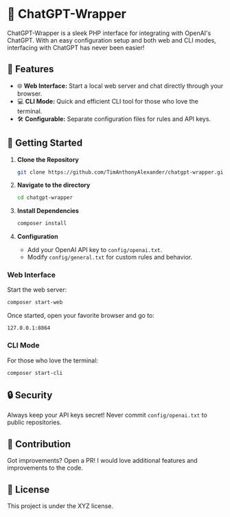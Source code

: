 # 🤖 ChatGPT-Wrapper

ChatGPT-Wrapper is a sleek PHP interface for integrating with OpenAI's ChatGPT. 
With an easy configuration setup and both web and CLI modes, interfacing with ChatGPT has never been easier! 

## 🌟 Features

- 🌐 **Web Interface:** Start a local web server and chat directly through your browser.
- 💻 **CLI Mode:** Quick and efficient CLI tool for those who love the terminal.
- 🛠 **Configurable:** Separate configuration files for rules and API keys.

## 🚀 Getting Started

1. **Clone the Repository**

   ```bash
   git clone https://github.com/TimAnthonyAlexander/chatgpt-wrapper.git
   ```

2. **Navigate to the directory**

   ```bash
   cd chatgpt-wrapper
   ```

3. **Install Dependencies**

   ```bash
   composer install
   ```

4. **Configuration**

   - Add your OpenAI API key to `config/openai.txt`.
   - Modify `config/general.txt` for custom rules and behavior.

### Web Interface

Start the web server:

```bash
composer start-web
```

Once started, open your favorite browser and go to:

```
127.0.0.1:8864
```

### CLI Mode

For those who love the terminal:

```bash
composer start-cli
```

## 🔒 Security

Always keep your API keys secret! Never commit `config/openai.txt` to public repositories.

## 📝 Contribution

Got improvements? Open a PR! I would love additional features and improvements to the code.

## 📖 License

This project is under the XYZ license.
